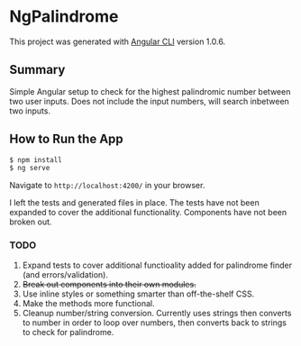 # NgPalindrome

This project was generated with [Angular CLI](https://github.com/angular/angular-cli) version 1.0.6.

## Summary

Simple Angular setup to check for the highest palindromic number between two user inputs.  Does not include the input numbers, will search inbetween two inputs. 

## How to Run the App

```js
$ npm install
$ ng serve
```

Navigate to `http://localhost:4200/` in your browser.

I left the tests and generated files in place.  The tests have not been expanded to cover the additional functionality.  Components have not been broken out.


### TODO

1. Expand tests to cover additional functioality added for palindrome finder (and errors/validation).
2. ~~Break out components into their own modules.~~
3. Use inline styles or something smarter than off-the-shelf CSS.
4. Make the methods more functional.
5. Cleanup number/string conversion.  Currently uses strings then converts to number in order to loop over numbers, then converts back to strings to check for palindrome.
